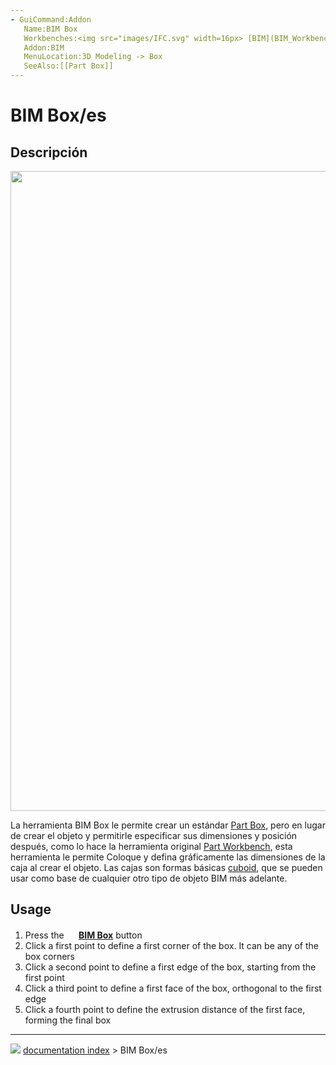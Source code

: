```yaml
---
- GuiCommand:Addon
   Name:BIM Box
   Workbenches:<img src="images/IFC.svg" width=16px> [BIM](BIM_Workbench.md)
   Addon:BIM
   MenuLocation:3D Modeling -> Box
   SeeAlso:[[Part Box]]
---
```


# BIM Box/es


</div>

## Descripción

<img alt="" src=images/BIM_box_screenshot.png  style="width:1024px;">


<div class="mw-translate-fuzzy">

La herramienta BIM Box le permite crear un estándar [Part Box](Part_Box.md), pero en lugar de crear el objeto y permitirle especificar sus dimensiones y posición después, como lo hace la herramienta original [Part Workbench](Part_Workbench.md), esta herramienta le permite Coloque y defina gráficamente las dimensiones de la caja al crear el objeto. Las cajas son formas básicas [cuboid](https://en.wikipedia.org/wiki/Cuboid), que se pueden usar como base de cualquier otro tipo de objeto BIM más adelante.


</div>

## Usage

1.  Press the **<img src="images/BIM_Box.png" width=16px> [BIM Box](BIM_Box.md)** button
2.  Click a first point to define a first corner of the box. It can be any of the box corners
3.  Click a second point to define a first edge of the box, starting from the first point
4.  Click a third point to define a first face of the box, orthogonal to the first edge
5.  Click a fourth point to define the extrusion distance of the first face, forming the final box



---
![](images/Right_arrow.png) [documentation index](../README.md) > BIM Box/es
